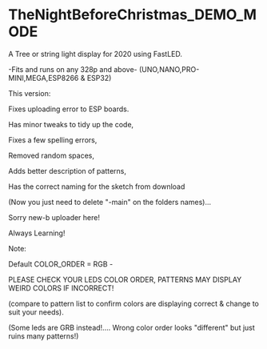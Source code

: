 # TheNightBeforeChristmas_DEMO_MODE

A Tree or string light display for 2020 using FastLED.

-Fits and runs on any 328p and above- 
(UNO,NANO,PRO-MINI,MEGA,ESP8266 & ESP32)

This version: 

Fixes uploading error to ESP boards.

Has minor tweaks to tidy up the code,

Fixes a few spelling errors, 

Removed random spaces, 

Adds better description of patterns, 

Has the correct naming for the sketch from download

(Now you just need to delete "-main" on the folders names)... 

Sorry new-b uploader here! 

Always Learning!

Note:

Default COLOR_ORDER = RGB - 

PLEASE CHECK YOUR LEDS COLOR ORDER, 
PATTERNS MAY DISPLAY WEIRD COLORS IF INCORRECT! 

(compare to pattern list to confirm colors are displaying correct & change to suit your needs).

(Some leds are GRB instead!.... Wrong color order looks "different" but just ruins many patterns!)

